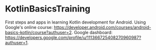 # KotlinBasicsTraining
First steps and apps in learning Kotlin development for Android. Using Google's online course: https://developer.android.com/courses/android-basics-kotlin/course?authuser=2.  Google dashboard: https://developers.google.com/profile/u/111366725408270960987?authuser=1.
